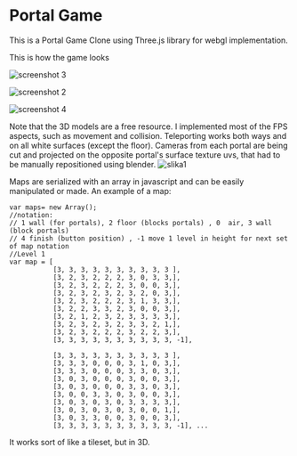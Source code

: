 # Portal Game
This is a Portal Game Clone using Three.js library for webgl implementation. 

This is how the game looks

![screenshot 3](https://cloud.githubusercontent.com/assets/17611529/20304567/43ea4ac2-ab31-11e6-987e-6e7197822939.png)

![screenshot 2](https://cloud.githubusercontent.com/assets/17611529/20304574/4f50a852-ab31-11e6-97d2-1befc7c203ca.png)

![screenshot 4](https://cloud.githubusercontent.com/assets/17611529/20304580/564ccda2-ab31-11e6-8d4e-42108fe8b65d.png)

Note that the 3D models are a free resource.
I implemented most of the FPS aspects, such as movement and collision. Teleporting works both ways and on all white surfaces (except the floor). Cameras from each portal are being cut and projected on the opposite portal's surface texture uvs, that had to be manually repositioned using blender.
![slika1](https://cloud.githubusercontent.com/assets/17611529/20304762/52a1795e-ab32-11e6-9087-8f92feb513c1.png)

Maps are serialized with an array in javascript and can be easily manipulated or made. An example of a map:
```
var maps= new Array();
//notation:
// 1 wall (for portals), 2 floor (blocks portals) , 0  air, 3 wall (block portals)
// 4 finish (button position) , -1 move 1 level in height for next set of map notation
//Level 1 
var map = [
           [3, 3, 3, 3, 3, 3, 3, 3, 3, 3 ],
           [3, 2, 3, 2, 2, 2, 3, 0, 3, 3,], 
           [3, 2, 3, 2, 2, 2, 3, 0, 0, 3,],
           [3, 2, 3, 2, 3, 2, 3, 2, 0, 3,], 
           [3, 2, 3, 2, 2, 2, 3, 1, 3, 3,], 
           [3, 2, 2, 3, 3, 2, 3, 0, 0, 3,], 
           [3, 2, 1, 2, 3, 2, 3, 3, 3, 3,], 
           [3, 2, 3, 2, 3, 2, 3, 3, 2, 1,], 
           [3, 2, 3, 2, 2, 2, 3, 2, 2, 3,], 
           [3, 3, 3, 3, 3, 3, 3, 3, 3, 3, -1],

           [3, 3, 3, 3, 3, 3, 3, 3, 3, 3 ],
           [3, 3, 3, 0, 0, 0, 3, 1, 0, 3,], 
           [3, 3, 3, 0, 0, 0, 3, 3, 0, 3,],
           [3, 0, 3, 0, 0, 0, 3, 0, 0, 3,], 
           [3, 0, 3, 0, 0, 0, 3, 3, 0, 3,], 
           [3, 0, 0, 3, 3, 0, 3, 0, 0, 3,], 
           [3, 0, 3, 0, 3, 0, 3, 3, 3, 3,], 
           [3, 0, 3, 0, 3, 0, 3, 0, 0, 1,], 
           [3, 0, 3, 3, 0, 0, 3, 0, 0, 3,], 
           [3, 3, 3, 3, 3, 3, 3, 3, 3, 3, -1], ...
```
It works sort of like a tileset, but in 3D.

